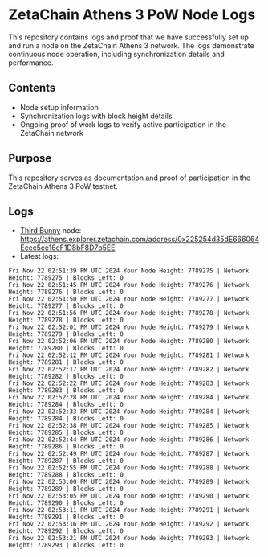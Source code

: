 # ZetaChain Athens 3 PoW Node Logs
This repository contains logs and proof that we have successfully set up and run a node on the ZetaChain Athens 3 network. The logs demonstrate continuous node operation, including synchronization details and performance.

## Contents
- Node setup information
- Synchronization logs with block height details
- Ongoing proof of work logs to verify active participation in the ZetaChain network

## Purpose
This repository serves as documentation and proof of participation in the ZetaChain Athens 3 PoW testnet.

## Logs

- [Third Bunny](https://thirdbunny.xyz/) node: https://athens.explorer.zetachain.com/address/0x225254d35dE666064Eccc5ce16eF1D8bF8D7b5EE
- Latest logs:
```
Fri Nov 22 02:51:39 PM UTC 2024 Your Node Height: 7789275 | Network Height: 7789275 | Blocks Left: 0
Fri Nov 22 02:51:45 PM UTC 2024 Your Node Height: 7789276 | Network Height: 7789276 | Blocks Left: 0
Fri Nov 22 02:51:50 PM UTC 2024 Your Node Height: 7789277 | Network Height: 7789277 | Blocks Left: 0
Fri Nov 22 02:51:56 PM UTC 2024 Your Node Height: 7789278 | Network Height: 7789278 | Blocks Left: 0
Fri Nov 22 02:52:01 PM UTC 2024 Your Node Height: 7789279 | Network Height: 7789279 | Blocks Left: 0
Fri Nov 22 02:52:06 PM UTC 2024 Your Node Height: 7789280 | Network Height: 7789280 | Blocks Left: 0
Fri Nov 22 02:52:12 PM UTC 2024 Your Node Height: 7789281 | Network Height: 7789281 | Blocks Left: 0
Fri Nov 22 02:52:17 PM UTC 2024 Your Node Height: 7789282 | Network Height: 7789282 | Blocks Left: 0
Fri Nov 22 02:52:22 PM UTC 2024 Your Node Height: 7789283 | Network Height: 7789283 | Blocks Left: 0
Fri Nov 22 02:52:28 PM UTC 2024 Your Node Height: 7789284 | Network Height: 7789284 | Blocks Left: 0
Fri Nov 22 02:52:33 PM UTC 2024 Your Node Height: 7789284 | Network Height: 7789284 | Blocks Left: 0
Fri Nov 22 02:52:38 PM UTC 2024 Your Node Height: 7789285 | Network Height: 7789285 | Blocks Left: 0
Fri Nov 22 02:52:44 PM UTC 2024 Your Node Height: 7789286 | Network Height: 7789286 | Blocks Left: 0
Fri Nov 22 02:52:49 PM UTC 2024 Your Node Height: 7789287 | Network Height: 7789287 | Blocks Left: 0
Fri Nov 22 02:52:55 PM UTC 2024 Your Node Height: 7789288 | Network Height: 7789288 | Blocks Left: 0
Fri Nov 22 02:53:00 PM UTC 2024 Your Node Height: 7789289 | Network Height: 7789289 | Blocks Left: 0
Fri Nov 22 02:53:05 PM UTC 2024 Your Node Height: 7789290 | Network Height: 7789290 | Blocks Left: 0
Fri Nov 22 02:53:11 PM UTC 2024 Your Node Height: 7789291 | Network Height: 7789291 | Blocks Left: 0
Fri Nov 22 02:53:16 PM UTC 2024 Your Node Height: 7789292 | Network Height: 7789292 | Blocks Left: 0
Fri Nov 22 02:53:21 PM UTC 2024 Your Node Height: 7789293 | Network Height: 7789293 | Blocks Left: 0
```
